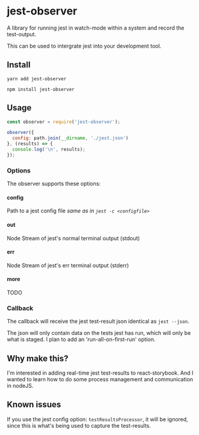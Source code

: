 # jest-observer

A library for running jest in watch-mode within a system and record the test-output.

This can be used to intergrate jest into your development tool.

## Install

```
yarn add jest-observer
```
```
npm install jest-observer
```

## Usage

```js
const observer = require('jest-observer');

observer({
  config: path.join(__dirname, './jest.json')
}, (results) => {
  console.log('\n', results);
});
```

### Options

The observer supports these options:

#### config
Path to a jest config file *same as in `jest -c <configfile>`*

#### out
Node Stream of jest's normal terminal output (stdout)

#### err
Node Stream of jest's err terminal output (stderr)

#### more
TODO

### Callback
The callback will receive the jest test-result json identical as `jest --json`.

The json will only contain data on the tests jest has run, which will only be what is staged.
I plan to add an 'run-all-on-first-run' option.

## Why make this?
I'm interested in adding real-time jest test-results to react-storybook.
And I wanted to learn how to do some process management and communication in nodeJS.

## Known issues
If you use the jest config option: `testResultsProcessor`, it will be ignored, since this is what's being used to capture the test-results.
